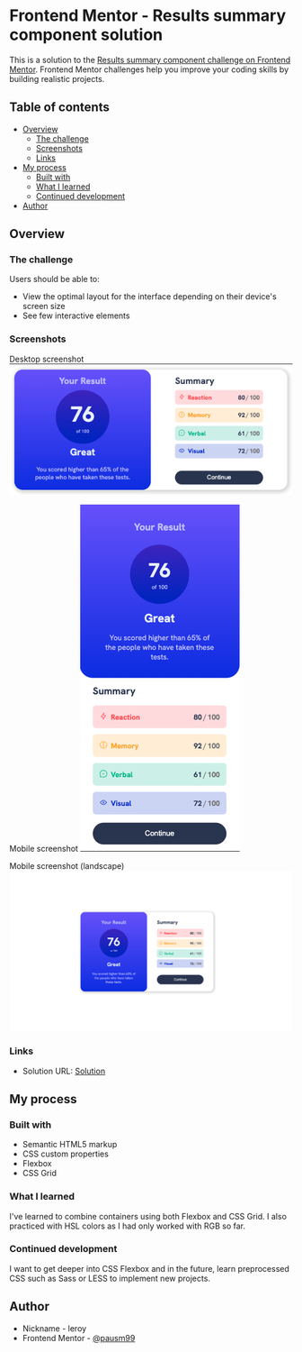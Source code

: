 # Frontend Mentor - Results summary component solution

This is a solution to the [Results summary component challenge on Frontend Mentor](https://www.frontendmentor.io/challenges/results-summary-component-CE_K6s0maV). Frontend Mentor challenges help you improve your coding skills by building realistic projects. 

## Table of contents

- [Overview](#overview)
  - [The challenge](#the-challenge)
  - [Screenshots](#screenshots)
  - [Links](#links)
- [My process](#my-process)
  - [Built with](#built-with)
  - [What I learned](#what-i-learned)
  - [Continued development](#continued-development)
- [Author](#author)


## Overview

### The challenge

Users should be able to:

- View the optimal layout for the interface depending on their device's screen size
- See few interactive elements

### Screenshots
Desktop screenshot
![](./assets/images/Captura1.png)

Mobile screenshot
![](./assets/images/Captura2.png)

Mobile screenshot (landscape)
![](./assets/images/Captura3.png)


### Links

- Solution URL: [Solution](https://results-summary.web.app/)

## My process

### Built with

- Semantic HTML5 markup
- CSS custom properties
- Flexbox
- CSS Grid

### What I learned

I've learned to combine containers using both Flexbox and CSS Grid. I also practiced with HSL colors as I had only worked with RGB so far. 

### Continued development

I want to get deeper into CSS Flexbox and in the future, learn preprocessed CSS such as Sass or LESS to implement new projects.

## Author

- Nickname - leroy
- Frontend Mentor - [@pausm99](https://www.frontendmentor.io/profile/pausm99)
